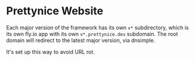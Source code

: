 # Prettynice Website

Each major version of the framework has its own `v*` subdirectory, which is its own fly.io app with its own `v*.prettynice.dev` subdomain.
The root domain will redirect to the latest major version, via dnsimple.

It's set up this way to avoid URL rot.
